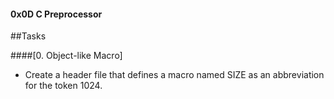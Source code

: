 #### 0x0D C Preprocessor

##Tasks

####[0. Object-like Macro]
- Create a header file that defines a macro named SIZE as an abbreviation for the token 1024.
